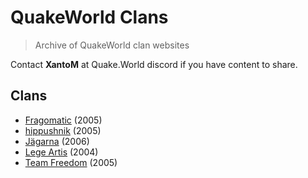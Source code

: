 # QuakeWorld Clans
> Archive of QuakeWorld clan websites

Contact **XantoM** at Quake.World discord if you have content to share.

## Clans
* [Fragomatic](https://archive.quake.world/clans/fragomatic/) (2005)
* [hippushnik](https://archive.quake.world/clans/hippushnik/) (2005)
* [Jägarna](https://archive.quake.world/clans/jagarna/) (2006)
* [Lege Artis](https://archive.quake.world/clans/legeartis/) (2004)
* [Team Freedom](https://archive.quake.world/clans/team-freedom/) (2005)
